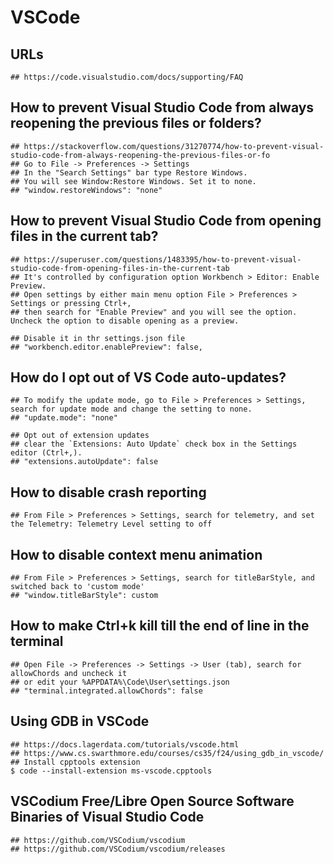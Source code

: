 VSCode
======

## URLs

    ## https://code.visualstudio.com/docs/supporting/FAQ

## How to prevent Visual Studio Code from always reopening the previous files or folders?

    ## https://stackoverflow.com/questions/31270774/how-to-prevent-visual-studio-code-from-always-reopening-the-previous-files-or-fo
    ## Go to File -> Preferences -> Settings
    ## In the "Search Settings" bar type Restore Windows.
    ## You will see Window:Restore Windows. Set it to none.
    ## "window.restoreWindows": "none"

## How to prevent Visual Studio Code from opening files in the current tab?

    ## https://superuser.com/questions/1483395/how-to-prevent-visual-studio-code-from-opening-files-in-the-current-tab
    ## It's controlled by configuration option Workbench > Editor: Enable Preview.
    ## Open settings by either main menu option File > Preferences > Settings or pressing Ctrl+,
    ## then search for "Enable Preview" and you will see the option. Uncheck the option to disable opening as a preview.

    ## Disable it in thr settings.json file
    ## "workbench.editor.enablePreview": false,

## How do I opt out of VS Code auto-updates?

    ## To modify the update mode, go to File > Preferences > Settings, search for update mode and change the setting to none.
    ## "update.mode": "none"

    ## Opt out of extension updates
    ## clear the `Extensions: Auto Update` check box in the Settings editor (Ctrl+,).
    ## "extensions.autoUpdate": false


## How to disable crash reporting

    ## From File > Preferences > Settings, search for telemetry, and set the Telemetry: Telemetry Level setting to off

## How to disable context menu animation

    ## From File > Preferences > Settings, search for titleBarStyle, and switched back to 'custom mode'
    ## "window.titleBarStyle": custom

## How to make Ctrl+k kill till the end of line in the terminal

    ## Open File -> Preferences -> Settings -> User (tab), search for allowChords and uncheck it
    ## or edit your %APPDATA%\Code\User\settings.json
    ## "terminal.integrated.allowChords": false

## Using GDB in VSCode

    ## https://docs.lagerdata.com/tutorials/vscode.html
    ## https://www.cs.swarthmore.edu/courses/cs35/f24/using_gdb_in_vscode/
    ## Install cpptools extension
    $ code --install-extension ms-vscode.cpptools

## VSCodium Free/Libre Open Source Software Binaries of Visual Studio Code

    ## https://github.com/VSCodium/vscodium
    ## https://github.com/VSCodium/vscodium/releases
